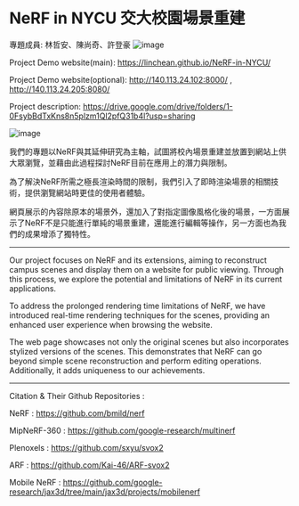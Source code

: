 # NeRF in NYCU 交大校園場景重建
  專題成員: 林哲安、陳尚奇、許登豪
  ![image](https://github.com/LinCheAn/NeRF-in-NYCU/assets/47052652/8bbb3a30-e690-4fcf-9897-b3529bfe7f5d)
  
  Project Demo website(main): https://linchean.github.io/NeRF-in-NYCU/
  
  Project Demo website(optional): http://140.113.24.102:8000/ , http://140.113.24.205:8080/
  
  Project description: https://drive.google.com/drive/folders/1-0FsybBdTxKns8n5plzm1Ql2pfQ31b4l?usp=sharing


  ![image](https://github.com/LinCheAn/NeRF-in-NYCU/assets/47052652/0a9555b8-f80b-40b6-bcb8-2cdf137ed5a8)
  
  我們的專題以NeRF與其延伸研究為主軸，試圖將校內場景重建並放置到網站上供大眾瀏覽，並藉由此過程探討NeRF目前在應用上的潛力與限制。
  
  為了解決NeRF所需之極長渲染時間的限制，我們引入了即時渲染場景的相關技術，提供瀏覽網站時更佳的使用者體驗。
  
  網頁展示的內容除原本的場景外，還加入了對指定圖像風格化後的場景，一方面展示了NeRF不是只能進行單純的場景重建，還能進行編輯等操作，另一方面也為我們的成果增添了獨特性。
  
------------------
  Our project focuses on NeRF and its extensions, aiming to reconstruct campus scenes and display them on a website for public viewing. Through this process, we explore the potential and limitations of NeRF in its current applications.
  
  To address the prolonged rendering time limitations of NeRF, we have introduced real-time rendering techniques for the scenes, providing an enhanced user experience when browsing the website.
  
  The web page showcases not only the original scenes but also incorporates stylized versions of the scenes. This demonstrates that NeRF can go beyond simple scene reconstruction and perform editing operations. Additionally, it adds uniqueness to   our achievements.

-------------------
  Citation & Their Github Repositories : 
  
  NeRF : https://github.com/bmild/nerf
  
  MipNeRF-360 : https://github.com/google-research/multinerf
  
  Plenoxels : https://github.com/sxyu/svox2

  ARF : https://github.com/Kai-46/ARF-svox2
  
  Mobile NeRF : https://github.com/google-research/jax3d/tree/main/jax3d/projects/mobilenerf
